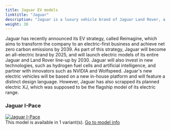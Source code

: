 ```yaml
---
title: Jaguar EV models
linktitle: "Jaguar"
description: "Jaguar is a luxury vehicle brand of Jaguar Land Rover, a British multinational car manufacturer with its headquarters in Coventry, England. Jaguar Cars was founded in 1922 as the Swallow Sidecar Company, originally making motorcycle sidecars before developing bodies for passenger cars. The company's name was changed from SS Cars to Jaguar Cars in 1945."
weight: 30
---
```

<!-- markdownlint-disable MD033 -->
<!-- markdownlint-disable MD010 -->
Jaguar has recently announced its EV strategy, called Reimagine, which aims to transform the company to an electric-first business and achieve net zero carbon emissions by 2039. As part of this strategy, Jaguar will become an all-electric brand by 2025, and will launch electric models of its entire Jaguar and Land Rover line-up by 2030. Jaguar will also invest in new technologies, such as hydrogen fuel cells and artificial intelligence, and partner with innovators such as NVIDIA and Wolfspeed. Jaguar's new electric vehicles will be based on a new in-house platform and will feature a distinct design language. However, Jaguar has also scrapped its planned electric XJ, which was supposed to be the flagship model of its electric range.

<div class="container shadow p-3 mb-5 bg-body-tertiary rounded">
<h3> Jaguar I-Pace</h3>
	<div class="row">
		<div class="col col-12 col-md-6">
			<a href="i-pace"><img src="https://media.evkx.net/multimedia/models/jaguar/i-pace/i-pace_ev400/main_1_st.jpg" class="img-fluid" alt="Jaguar I-Pace" ></a>
		</div>
		<div class="col col-12 col-md-6">
This model is available in 1 variant(s). 
<a href="i-pace">Go to model info</a>
		</div>
	</div>
</div>
